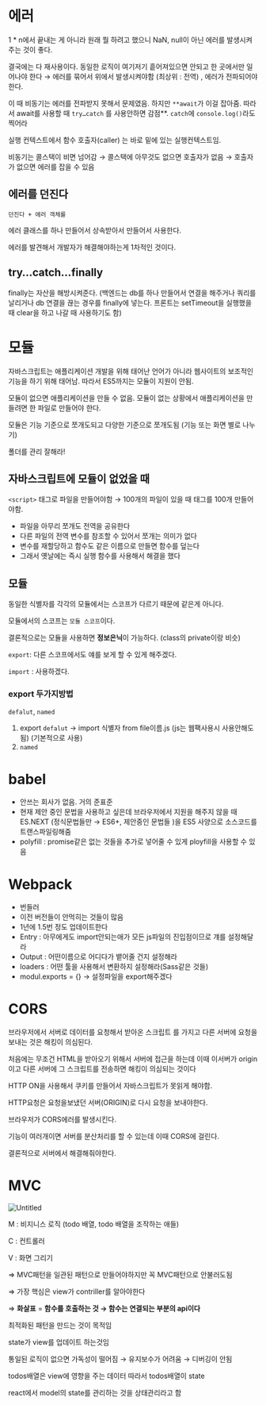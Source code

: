 # 에러

1 * n에서 끝내는 게 아니라 원래 뭘 하려고 했으니 NaN, null이 아닌 에러를 발생시켜주는 것이 좋다. 

결국에는 다 재사용이다. 동일한 로직이 여기저기 흩어져있으면 안되고 한 곳에서만 일어나야 한다 → 에러를 묶어서 위에서 발생시켜야함 (최상위 : 전역) , 에러가 전파되어야한다. 

이 때 비동기는 에러를 전파받지 못해서 문제였음. 하지만 `**await`가 이걸 잡아줌. 따라서 await를 사용할 때 `try…catch` 를 사용안하면 감점**. `catch`에 `console.log()`라도 찍어라 

실행 컨텍스트에서 함수 호출자(caller) 는 바로 밑에 있는 실행컨텍스트임. 

비동기는 콜스택이 비면 넘어감 → 콜스택에 아무것도 없으면 호출자가 없음 → 호출자가 없으면 에러를 잡을 수 있음

## 에러를 던진다

`던진다 + 에러 객체를` 

에러 클래스를 하나 만들어서 상속받아서 만들어서 사용한다. 

에러를 발견해서 개발자가 해결해야하는게 1차적인 것이다. 

## try…catch…finally

finally는 자산을 해방시켜준다. (백엔드는 db를 하나 만들어서 연결을 해주거나 쿼리를 날리거나 db 연결을 끊는 경우를 finally에 넣는다. 프론트는 setTimeout을 실행했을 때 clear을 하고 나갈 때 사용하기도 함)

# 모듈

자바스크립트는 애플리케이션 개발을 위해 태어난 언어가 아니라 웹사이트의 보조적인 기능을 하기 위해 태어남. 따라서 ES5까지는 모듈이 지원이 안됨. 

모듈이 없으면 애플리케이션을 만들 수 없음. 모듈이 없는 상황에서 애플리케이션을 만들려면 한 파일로 만들어야 한다. 

모듈은 기능 기준으로 쪼개도되고 다양한 기준으로 쪼개도됨 (기능 또는 화면 별로 나누기)

폴더를 관리 잘해라!

## 자바스크립트에 모듈이 없었을 때

`<script>` 태그로 파일을 만들어야함 → 100개의 파일이 있을 때 태그를 100개 만들어야함.

- 파일을 아무리 쪼개도 전역을 공유한다
- 다른 파일의 전역 변수를 참조할 수 있어서 쪼개는 의미가 없다
- 변수를 재할당하고 함수도 같은 이름으로 만들면 함수를 덮는다
- 그래서 옛날에는 즉시 실행 함수를 사용해서 해결을 했다

## 모듈

동일한 식별자를 각각의 모듈에서는 스코프가 다르기 때문에 같은게 아니다.

모듈에서의 스코프는 `모듈 스코프`이다.

결론적으로는 모듈을 사용하면 **정보은닉**이 가능하다.  (class의 private이랑 비슷)

`export`: 다른 스코프에서도 얘를 보게 할 수 있게 해주겠다.

`import` : 사용하겠다.

### export 두가지방법

`defalut`, `named`

1. export `defalut` → import 식별자 from file이름.js (js는 웹팩사용시 사용안해도됨) (기본적으로 사용)
2. `named`

# babel

- 안쓰는 회사가 없음. 거의 준표준
- 현재 제안 중인 문법을 사용하고 싶은데 브라우저에서 지원을 해주지 않을 때 ES.NEXT (정식문법들만 → ES6+, 제안중인 문법들 )을 ES5 사양으로 소스코드를 트랜스파일링해줌
- polyfill : promise같은 없는 것들을 추가로 넣어줄 수 있게 ployfill을 사용할 수 있음

# Webpack

- 번들러
- 이전 버전들이 안먹히는 것들이 많음
- 1년에 1.5번 정도 업데이트한다
- Entry :  아무에게도 import안되는애가 모든 js파일의 진입점이므로 걔를 설정해달라
- Output : 어떤이름으로 어디다가 뱉어줄 건지 설정해라
- loaders : 어떤 툴을 사용해서 변환하지 설정해라(Sass같은 것들)
- modul.exports = {} → 설정파일을 export해주겠다

# CORS

브라우저에서 서버로 데이터를 요청해서 받아온 스크립트 를 가지고 다른 서버에 요청을 보내는 것은 해킹이 의심된다. 

처음에는 무조건 HTML을 받아오기 위해서 서버에 접근을 하는데 이때 이서버가 origin이고 다른 서버에 그 스크립트를 전송하면 해킹이 의심되는 것이다

HTTP ON을 사용해서 쿠키를 만들어서 자바스크립트가 못읽게 해야함.

HTTP요청은 요청을보냈던 서버(ORIGIN)로 다시 요청을 보내야한다.

브라우저가 CORS에러를 발생시킨다.

기능이 여러개이면 서버를 분산처리를 할 수 있는데 이때 CORS에 걸린다. 

결론적으로 서버에서 해결해줘야한다. 

# MVC

![Untitled](https://s3-us-west-2.amazonaws.com/secure.notion-static.com/13172ab3-88a2-41d5-b002-729e43ae306c/Untitled.png)

M : 비지니스 로직 (todo 배열, todo 배열을 조작하는 애들)

C : 컨트롤러 

V : 화면 그리기 

⇒ MVC패턴을 일관된 패턴으로 만들어야하지만 꼭 MVC패턴으로 안불러도됨

⇒ 가장 핵심은 view가 contriller를 알아야한다

⇒ **화살표** = **함수를 호출하는 것 → 함수는 연결되는 부분의 api이다**  

최적화된 패턴을 만드는 것이 목적임 

state가 view를 업데이트 하는것임

통일된 로직이 없으면 가독성이 떨어짐 → 유지보수가 어려움 → 디버깅이 안됨

todos배열은 view에 영향을 주는 데이터 따라서 todos배열이 state

react에서 model의 state를 관리하는 것을 상태관리라고 함

